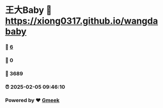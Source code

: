 # 王大Baby :link: https://xiong0317.github.io/wangdababy 
### :page_facing_up: [6](https://xiong0317.github.io/wangdababy/tag.html) 
### :speech_balloon: 0 
### :hibiscus: 3689 
### :alarm_clock: 2025-02-05 09:46:10 
### Powered by :heart: [Gmeek](https://github.com/Meekdai/Gmeek)
